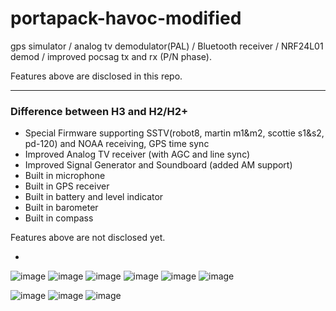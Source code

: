 # portapack-havoc-modified
gps simulator / analog tv demodulator(PAL) / Bluetooth receiver / NRF24L01 demod / improved pocsag tx and rx (P/N phase).

Features above are disclosed in this repo.

-------------------------------------------------------------------------------------------------------
### Difference between H3 and H2/H2+

* Special Firmware supporting SSTV(robot8, martin m1&m2, scottie s1&s2, pd-120) and NOAA receiving, GPS time sync
* Improved Analog TV receiver (with AGC and line sync)
* Improved Signal Generator and Soundboard (added AM support)
* Built in microphone
* Built in GPS receiver
* Built in battery and level indicator
* Built in barometer
* Built in compass

Features above are not disclosed yet.


* 
![image](https://user-images.githubusercontent.com/17997195/165471964-f718298b-6c43-4e9f-9c1b-8aed3bd489e5.PNG)
![image](https://user-images.githubusercontent.com/17997195/163305857-1dcc1f41-17e2-4243-978b-0eece7e4295a.PNG)
![image](https://user-images.githubusercontent.com/17997195/163305865-d89d2a28-f1ce-4a96-b9f9-e79d228027ef.PNG)
![image](https://user-images.githubusercontent.com/17997195/167530145-e39a9bff-d586-4b85-8f72-e17fb8fab285.PNG)
![image](https://user-images.githubusercontent.com/17997195/163305881-9e3298d3-0408-45fc-9793-5a285ac2276f.PNG)
![image](https://user-images.githubusercontent.com/17997195/167978159-77b60f81-dd0a-4f12-9623-d687d8b48c24.PNG)


![image](https://user-images.githubusercontent.com/17997195/168185346-ae9834f1-2855-4309-b4d1-4f6f591df27f.png)
![image](https://user-images.githubusercontent.com/17997195/168185356-ec5dc3c4-299c-4306-953a-fea7909659e7.png)
![image](https://user-images.githubusercontent.com/17997195/168185360-7bcf7c4d-2674-4464-b40b-f63c32115f8a.png)


